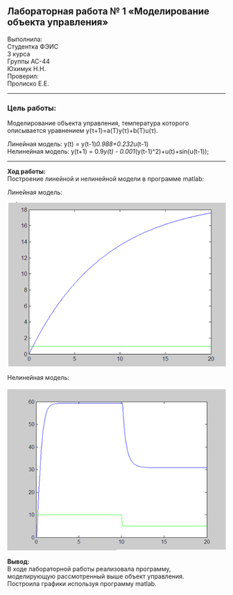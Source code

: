 Лабораторная работа № 1
«Моделирование объекта управления»
----------
Выполнила:<br>
Студентка ФЭИС <br>
3 курса <br>
Группы АС-44 <br>
Юхимук Н.Н. <br>
Проверил: <br>
Пролиско Е.Е. <br> 

------------

### **Цель работы**: <br>
Моделирование объекта управления, температура которого описывается уравнением y(τ+1)=a(T)y(τ)+b(T)u(τ). <br>

Линейная модель:   y(t) = y(t-1)*0.988+0.232*u(t-1) <br>
Нелинейная модель: y(t+1) = 0.9*y(t) - 0.001*(y(t-1)^2)+u(t)+sin(u(t-1)); <br>

-------------

**Ход работы:** <br>
 Построение линейной и нелинейной модели в программе matlab:

Линейная модель:<br>

![](skrin2.PNG)

Нелинейная модель:<br>

![](skrin1.PNG)

**Вывод:** <br>
В ходе лабораторной работы реализовала программу,<br> моделирующую рассмотренный выше объект управления.<br>
Построила графики используя программу matlab.

